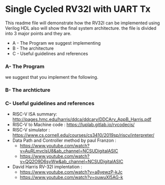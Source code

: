 # Single Cycled RV32I with UART Tx 

This readme file will demonstrate how the RV32I can be implemented using Verilog HDL also will show the final system architecture.
the file is divided into 3 major points and they are.

 - A - The Program we suggest implementing 
 - B - The architecture 
 - C - Useful guidelines and references 

### A- The Program
we suggest that you implement the following. 

### B- The archticture 


### C- Useful guidelines and references 
- RISC-V ISA summary:  http://pages.hmc.edu/harris/ddca/ddcarv/DDCArv_AppB_Harris.pdf
- RISC-V to Machine code : https://luplab.gitlab.io/rvcodecjs/
- RISC-V simulator : https://www.cs.cornell.edu/courses/cs3410/2019sp/riscv/interpreter/ 
- Data Path and Controller method by paul Franzon : 
  * https://www.youtube.com/watch?v=AuRLmvclsU8&ab_channel=NCSUDigitalASIC 
  * https://www.youtube.com/watch?v=QQ2O9D6syWw&ab_channel=NCSUDigitalASIC
- David Harris RV-32I implentation :    
  * https://www.youtube.com/watch?v=a8yewzP-kJc
  * https://www.youtube.com/watch?v=ouwuXl5AG-k
